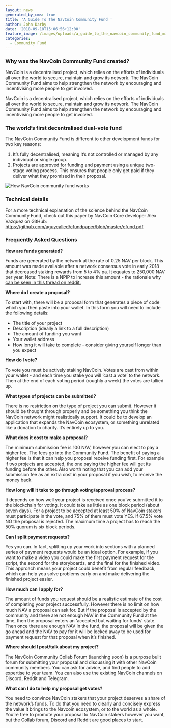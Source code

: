 ```yaml
---
layout: news
generated_by_cms: true
title: 'A Guide To The NavCoin Community Fund '
author: John Darby
date: '2018-09-18T15:06:56+12:00'
feature_image: /images/uploads/a_guide_to_the_navcoin_community_fund_mini.jpg
categories:
  - Community Fund
---
```

### Why was the NavCoin Community Fund created?

NavCoin is a decentralised project, which relies on the efforts of individuals all over the world to secure, maintain and grow its network. The NavCoin Community Fund aims to help strengthen the network by encouraging and incentivising more people to get involved. 

NavCoin is a decentralised project, which relies on the efforts of individuals all over the world to secure, maintain and grow its network. The NavCoin Community Fund aims to help strengthen the network by encouraging and incentivising more people to get involved. 

### The world’s first decentralised dual-vote fund

The NavCoin Community Fund is different to other development funds for two key reasons:

1. It’s fully decentralised, meaning it’s not controlled or managed by any individual or single group.
2. Projects are approved for funding and payment using a unique two-stage voting process. This ensures that people only get paid if they deliver what they promised in their proposal.

![How NavCoin community fund works](/images/uploads/cfund-3-step-1-.jpg)

### Technical details

For a more technical explanation of the science behind the NavCoin Community Fund, check out this paper by NavCoin Core developer Alex Vazquez on GitHub: https://github.com/aguycalled/cfundpaper/blob/master/cfund.pdf

### Frequently Asked Questions

**How are funds generated?**

Funds are generated by the network at the rate of 0.25 NAV per block. This amount was made available after a network consensus vote in early 2018 that decreased staking rewards from 5 to 4% pa. It equates to 250,000 NAV per year. Note: There is a NPIP to increase this amount - the rationale why [can be seen in this thread on reddit.](https://www.reddit.com/r/NavCoin/comments/980eql/npip004_static_block_reward/)

**Where do I create a proposal?**

To start with, there will be a proposal form that generates a piece of code which you then paste into your wallet. In this form you will need to include the following details:

* The title of your project
* Description (ideally a link to a full description)
* The amount of funding you want
* Your wallet address
* How long it will take to complete - consider giving yourself longer than you expect

**How do I vote?**

To vote you must be actively staking NavCoin. Votes are cast from within your wallet - and each time you stake you will ‘cast a vote’ to the network. Then at the end of each voting period (roughly a week) the votes are tallied up. 

**What types of projects can be submitted?**

There is no restriction on the type of project you can submit. However it should be thought through properly and be something you think the NavCoin network might realistically support. It could be to develop an application that expands the NavCoin ecosystem, or something unrelated like a donation to charity. It’s entirely up to you.

**What does it cost to make a proposal?**

The minimum submission fee is 100 NAV, however you can elect to pay a higher fee. The fees go into the Community Fund. The benefit of paying a higher fee is that it can help you proposal receive funding first. For example if two projects are accepted, the one paying the higher fee will get its funding before the other. Also worth noting that you can add your submission fee as an extra cost in your proposal if you wish, to receive the money back.

**How long will it take to go through voting/approval process?**

It depends on how well your project is received once you’ve submitted it to the blockchain for voting. It could take as little as one block period (about seven days). For a project to be accepted at least 50% of NavCoin stakers must participate in the vote, and 75% of them must vote YES. If 67.5% vote NO the proposal is rejected. The maximum time a project has to reach the 50% quorum is six block periods.

**Can I split payment requests?**

Yes you can. In fact, splitting up your work into sections with a planned series of payment requests would be an ideal option. For example, if you want to make a video you could make the first payment request for the script, the second for the storyboards, and the final for the finished video. This approach means your project could benefit from regular feedback, which can help you solve problems early on and make delivering the finished project easier. 

**How much can I apply for?**

The amount of funds you request should be a realistic estimate of the cost of completing your project successfully. However there is no limit on how much NAV a proposal can ask for. But if the proposal is accepted by the community and there are not enough NAV in the Community Fund at the time, then the proposal enters an ‘accepted but waiting for funds’ state. Then once there are enough NAV in the fund, the proposal will be given the go ahead and the NAV to pay for it will be locked away to be used for payment request for that proposal when it’s finished.

**Where should I post/talk about my project?**

The NavCoin Community Collab Forum (launching soon) is a purpose built forum for submitting your proposal and discussing it with other NavCoin community members. You can ask for advice, and find people to add expertise to your team. You can also use the existing NavCoin channels on Discord, Reddit and Telegram.

**What can I do to help my proposal get votes?**

You need to convince NavCoin stakers that your project deserves a share of the network’s funds. To do that you need to clearly and concisely express the value it brings to the Navcoin ecosystem, or to the world as a whole. You’re free to promote your proposal to NavCoin stakers however you want, but the Collab forum, Discord and Reddit are good places to start.
